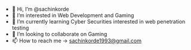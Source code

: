 - 👋 Hi, I’m @sachinkorde
- 👀 I’m interested in Web Development and Gaming
- 🌱 I’m currently learning Cyber Securities interested in web penetration testing
- 💞️ I’m looking to collaborate on Gaming
- 📫 How to reach me -> sachinkorde1993@gmail.com

<!---
sachinkorde/sachinkorde is a ✨ special ✨ repository because its `README.md` (this file) appears on your GitHub profile.
You can click the Preview link to take a look at your changes.
--->
